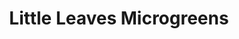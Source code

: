 ---
title: "Little Leaves Microgreens"
url: /vallendar/little-leaves-microgreens/
shop: Gemüse & Obst
---